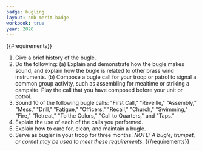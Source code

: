 ```yaml
---
badge: bugling
layout: smb-merit-badge
workbook: true
year: 2020
---
```


{{#requirements}}
1. Give a brief history of the bugle.
2. Do the following:
    (a) Explain and demonstrate how the bugle makes sound, and explain how the bugle is related to other brass wind instruments.
    (b) Compose a bugle call for your troop or patrol to signal a common group activity, such as assembling for mealtime or striking a campsite. Play the call that you have composed before your unit or potrol.
3. Sound 10 of the following bugle calls: "First Call," "Reveille," "Assembly," "Mess," "Drill," "Fatigue," "Officers," "Recall," "Church," "Swimming," "Fire," "Retreat," "To the Colors," "Call to Quarters," and "Taps."
4. Explain the use of each of the calls you performed.
5. Explain how to care for, clean, and maintain a bugle.
6. Serve as bugler in your troop for three months.
    *NOTE: A bugle, trumpet, or cornet may be used to meet these requirements.*
{{/requirements}}
